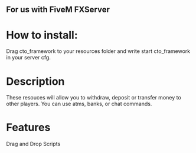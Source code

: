 ## For us with FiveM FXServer
# How to install:
Drag cto_framework to your resources folder and write start cto_framework in your server cfg.

# Description
These resouces will allow you to withdraw, deposit or transfer money to other players. You can use atms, banks, or chat commands.

# Features
Drag and Drop Scripts

